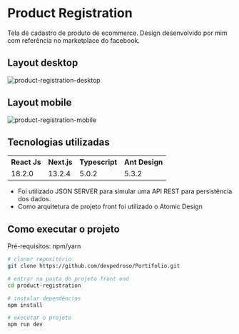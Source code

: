# Product Registration

Tela de cadastro de produto de ecommerce. Design desenvolvido por mim com referência no marketplace do facebook.

## Layout desktop
![product-registration-desktop](https://github.com/PedrosoL/Portifolio/assets/47677411/ebea7011-2076-4e1c-a37f-af31bbc0d028)
## Layout mobile
![product-registration-mobile](https://github.com/PedrosoL/Portifolio/assets/47677411/57a1d133-06fa-47ee-a8ba-257cfdab486a)

## Tecnologias utilizadas

<table>
  <tr>
    <th>React Js</th>
    <th>Next.js</th>
    <th>Typescript</th>
    <th>Ant Design</th>
  </tr>
  <tr>
    <td>18.2.0</td>
    <td>13.2.4</td>
    <td>5.0.2</td>
    <td>5.3.2</td>
  </tr>
</table>

- Foi utilizado JSON SERVER para simular uma API REST para persistência dos dados.
- Como arquitetura de projeto front foi utilizado o Atomic Design

## Como executar o projeto

Pré-requisitos: npm/yarn

```bash
# clonar repositório
git clone https://github.com/devpedroso/Portifolio.git

# entrar na pasta do projeto front end
cd product-registration

# instalar dependências
npm install

# executar o projeto
npm run dev
